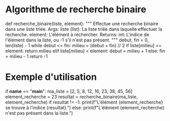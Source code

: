 # Algorithme de recherche binaire
def recherche_binaire(liste, element):
    """
    Effectue une recherche binaire dans une liste triée.
    Args:
        liste (list): La liste triée dans laquelle effectuer la recherche.
        element: L'élément à rechercher.
    Returns:
        int: L'indice de l'élément dans la liste, ou -1 s'il n'est pas présent.
    """
    debut, fin = 0, len(liste) - 1
    while debut <= fin:
        milieu = (debut + fin) // 2
        if liste[milieu] == element:
            return milieu
        elif liste[milieu] < element:
            debut = milieu + 1
        else:
            fin = milieu - 1
    return -1

# Exemple d'utilisation
if __name__ == "__main__":
    ma_liste = [2, 5, 8, 12, 16, 23, 38, 45, 56]
    element_recherche = 23
    resultat = recherche_binaire(ma_liste, element_recherche)
    if resultat != -1:
        print(f"L'élément {element_recherche} se trouve à l'indice {resultat}.")
    else:
        print(f"L'élément {element_recherche} n'est pas présent dans la liste.")

